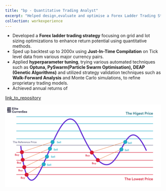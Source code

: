 ```yaml
---
title: "bp - Quantitative Trading Analyst"
excerpt: "Helped design,evaluate and optimise a Forex Ladder Trading Strategy<br>[link_to_repository](https://github.com/SamanvayMS/bp-Trading)"
collection: workexperience
---
```


- Developed a **Forex ladder trading strategy** focusing on grid and lot sizing optimizations to enhance return potential using quantitative methods.
- Sped up backtest up to 2000x using **Just-In-Time Compilation** on Tick level data from various major currency pairs.
- Applied **hyperparameter tuning**, trying various automated techniques such as **Optuna, PySwarm(Particle Swarm Optimisation), DEAP (Genetic Algorithms)** and utilized strategy validation techniques such as **Walk-Forward Analysis** and Monte Carlo simulations, to refine proprietary trading models.
- Achieved annual returns of 

[link_to_repository](https://github.com/SamanvayMS/bp-Trading)

![gridtrading](/images/workexperience/gridtrading.png)
